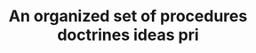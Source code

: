 ---
title: An organized set of procedures doctrines ideas pri
longTitle: 'An organized set of procedures, doctrines, ideas, principles, or organizations usually intended to explain the arrangement or working of a whole.'
tags:
- gccommon
scopeNote:
- "[[Systems]]"
---